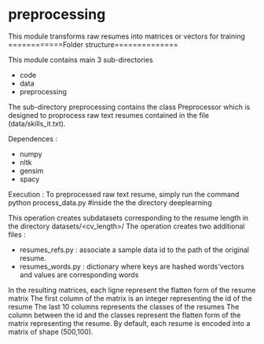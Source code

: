 # preprocessing
This module transforms raw resumes into matrices or vectors for training
============Folder structure==============

This module contains main 3 sub-directories
- code
- data
- preprocessing

The sub-directory preprocessing contains the class Preprocessor which is designed to 
proprocess raw text resumes contained in the file (data/skills_it.txt). 

Dependences :
- numpy
- nltk
- gensim
- spacy

Execution :
To preprocessed raw text resume, simply run the command 
python process_data.py #inside the the directory deeplearning



This operation creates subdatasets corresponding to the resume length in the directory datasets/<cv_length>/
The operation creates two additional files :
   - resumes_refs.py : associate a sample data id to the path of the original resume.
   - resumes_words.py : dictionary where keys are hashed words'vectors and values are corresponding words


In the resulting matrices, each ligne represent the flatten form of the resume matrix
The first column of the matrix is an integer representing the id of the resume
The last 10 columns represents the classes of the resumes
The column between the id and the classes represent the flatten form of the matrix representing the resume.
By default, each resume is encoded into a matrix of shape (500,100).
